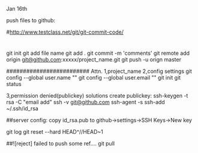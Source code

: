 Jan 16th

push files to github:

#http://www.testclass.net/git/git-commit-code/
#
git init
git add file name
git add .
git commit -m 'comments'
git remote add origin git@github.com:xxxxx/project_name.git
git push -u orign master

#########################
Attn.
1,project_name 
2,config settings
git config --global user.name ""
git config --global user.email ""
git init
git status
 
3,permission denied(publickey)
solutions
create publickey:
ssh-keygen -t rsa -C "email add"
ssh -v git@github.com
ssh-agent -s
ssh-add ~/.ssh/id_rsa

##server config:
copy id_rsa.pub to github->settings->SSH Keys->New key

git log
git reset --hard HEAD^//HEAD~1

##![reject] failed to push some ref....
git pull
